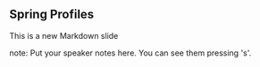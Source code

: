 ##  Spring Profiles

This is a new Markdown slide

note:
    Put your speaker notes here.
    You can see them pressing 's'.
